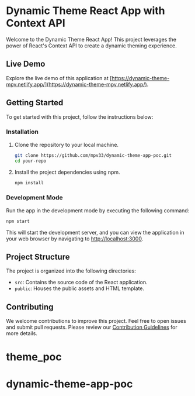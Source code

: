 # Dynamic Theme React App with Context API

Welcome to the Dynamic Theme React App! This project leverages the power of React's Context API to create a dynamic theming experience.

## Live Demo

Explore the live demo of this application at [https://dynamic-theme-mpv.netlify.app/](https://dynamic-theme-mpv.netlify.app/).

## Getting Started

To get started with this project, follow the instructions below:

### Installation

1. Clone the repository to your local machine.
   ```sh
   git clone https://github.com/mpv33/dynamic-theme-app-poc.git
   cd your-repo
   ```

2. Install the project dependencies using npm.
   ```sh
   npm install
   ```

### Development Mode

Run the app in the development mode by executing the following command:
   ```sh
   npm start
   ```

This will start the development server, and you can view the application in your web browser by navigating to [http://localhost:3000](http://localhost:3000).

## Project Structure

The project is organized into the following directories:

- `src`: Contains the source code of the React application.
- `public`: Houses the public assets and HTML template.

## Contributing

We welcome contributions to improve this project. Feel free to open issues and submit pull requests. Please review our [Contribution Guidelines](CONTRIBUTING.md) for more details.



# theme_poc
# dynamic-theme-app-poc
